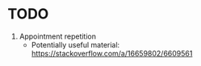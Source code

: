 # TODO

1. Appointment repetition
	* Potentially useful material: https://stackoverflow.com/a/16659802/6609561


